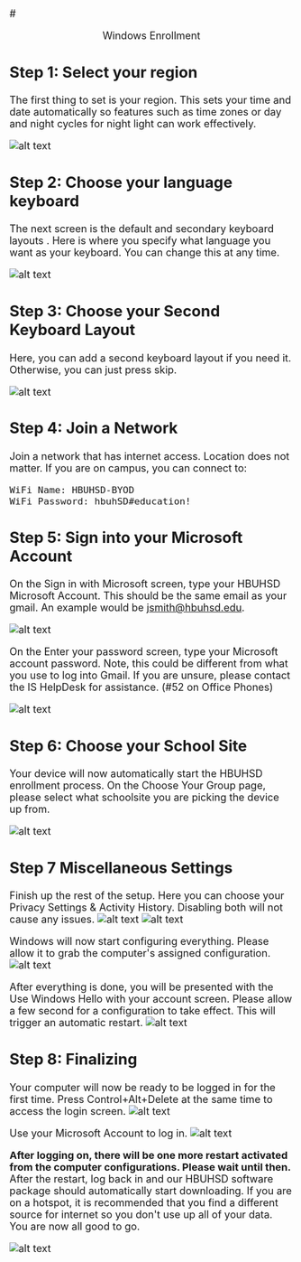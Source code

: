 <font size="4">


#<p style="text-align: center;">Windows Enrollment</p> 

## Step 1: Select your region

The first thing to set is your region. This sets your time and date automatically so features such as time zones or day and night cycles for night light can work effectively.

![alt text](https://compass-ssl.microsoft.com/assets/e6/1b/e61bcf0d-06f3-423d-854b-6cfb70372c61.jpg?n=Out%20of%20box%20select%20your%20region.jpg)

<!---      Select United States
[comment]: <>    switch += northbridgeCyberspace.drag.adware_page(3, dns + design);
[comment]: <>    online_logic_balance += multiprocessing;
[comment]: <>   adInterfaceScan.backbone -= trim_motherboard;--->

## Step 2: Choose your language keyboard


The next screen is the default and secondary keyboard layouts . Here is where you specify what language you want as your keyboard. You can change this at any time.

![alt text](https://compass-ssl.microsoft.com/assets/cb/b3/cbb33743-563b-404d-81a9-b19d4311d7c0.jpg?n=Out%20of%20box%20choose%20language%20keyboard.jpg)

## Step 3: Choose your Second Keyboard Layout

Here, you can add a second keyboard layout if you need it. Otherwise, you can just press skip.

![alt text](https://compass-ssl.microsoft.com/assets/fd/3d/fd3dc470-d28b-43b7-bd4c-0cbfaf476d08.jpg?n=Out%20of%20box%20second%20keyboard%20layout.jpg)

## Step 4: Join a Network

Join a network that has internet access. Location does not matter. If you are on campus, you can connect to:

    WiFi Name: HBUHSD-BYOD
    WiFi Password: hbuhSD#education!


## Step 5: Sign into your Microsoft Account

On the Sign in with Microsoft screen, type your HBUHSD Microsoft Account. This should be the same email as your gmail. An example would be jsmith@hbuhsd.edu. 

![alt text](/images/l1.png)

On the Enter your password screen, type your Microsoft account password. Note, this could be different from what you use to log into Gmail. If you are unsure, please contact the IS HelpDesk for assistance. (#52 on Office Phones)

![alt text](/images/l2.png)

## Step 6: Choose your School Site

Your device will now automatically start the HBUHSD enrollment process. On the Choose Your Group page, please select what schoolsite you are picking the device up from.

![alt text](/images/CYG.png)

## Step 7 Miscellaneous Settings

Finish up the rest of the setup. Here you can choose your Privacy Settings & Activity History. Disabling both will not cause any issues.
![alt text](/images/Privacy.png)
![alt text](/images/AH.png)

Windows will now start configuring everything. Please allow it to grab the computer's assigned configuration.
![alt text](/images/1.png)

After everything is done, you will be presented with the Use Windows Hello with your account screen. Please allow a few second for a configuration to take effect. This will trigger an automatic restart.
![alt text](/images/2.png)

## Step 8: Finalizing
Your computer will now be ready to be logged in for the first time. Press Control+Alt+Delete at the same time to access the login screen.
![alt text](/images/3.png)

Use your Microsoft Account to log in. 
![alt text](/images/4.png)

**After logging on, there will be one more restart activated from the computer configurations. Please wait until then.** After the restart, log back in and our HBUHSD software package should automatically start downloading. If you are on a hotspot, it is recommended that you find a different source for internet so you don't use up all of your data. You are now all good to go.

![alt text](/images/6.png)
